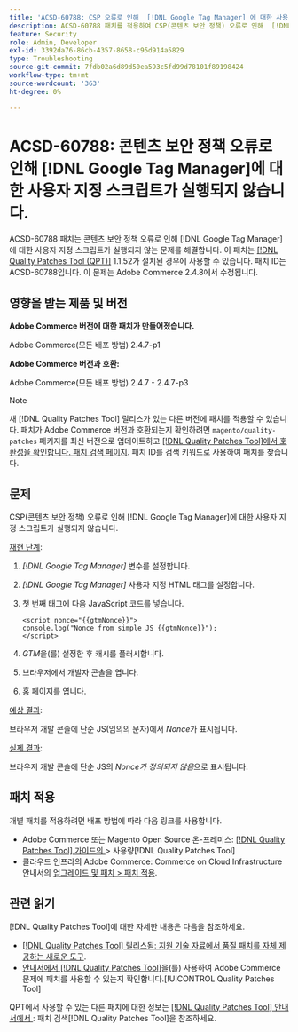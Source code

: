```yaml
---
title: 'ACSD-60788: CSP 오류로 인해  [!DNL Google Tag Manager] 에 대한 사용자 지정 스크립트가 실행되지 않음'
description: ACSD-60788 패치를 적용하여 CSP(콘텐츠 보안 정책) 오류로 인해  [!DNL Google Tag Manager] 에 대한 사용자 지정 스크립트가 실행되지 않는 Adobe Commerce 문제를 해결합니다.
feature: Security
role: Admin, Developer
exl-id: 3392da76-86cb-4357-8658-c95d914a5829
type: Troubleshooting
source-git-commit: 7fdb02a6d89d50ea593c5fd99d78101f89198424
workflow-type: tm+mt
source-wordcount: '363'
ht-degree: 0%

---
```


# ACSD-60788: 콘텐츠 보안 정책 오류로 인해 [!DNL Google Tag Manager]에 대한 사용자 지정 스크립트가 실행되지 않습니다.

ACSD-60788 패치는 콘텐츠 보안 정책 오류로 인해 [!DNL Google Tag Manager]에 대한 사용자 지정 스크립트가 실행되지 않는 문제를 해결합니다. 이 패치는 [[!DNL Quality Patches Tool (QPT)]](https://experienceleague.adobe.com/ko/docs/commerce-operations/tools/quality-patches-tool/quality-patches-tool-to-self-serve-quality-patches) 1.1.52가 설치된 경우에 사용할 수 있습니다. 패치 ID는 ACSD-60788입니다. 이 문제는 Adobe Commerce 2.4.8에서 수정됩니다.

## 영향을 받는 제품 및 버전

**Adobe Commerce 버전에 대한 패치가 만들어졌습니다.**

Adobe Commerce(모든 배포 방법) 2.4.7-p1

**Adobe Commerce 버전과 호환:**

Adobe Commerce(모든 배포 방법) 2.4.7 - 2.4.7-p3

>[!NOTE]
>
>새 [!DNL Quality Patches Tool] 릴리스가 있는 다른 버전에 패치를 적용할 수 있습니다. 패치가 Adobe Commerce 버전과 호환되는지 확인하려면 `magento/quality-patches` 패키지를 최신 버전으로 업데이트하고 [[!DNL Quality Patches Tool]에서 호환성을 확인합니다. 패치 검색 페이지](https://experienceleague.adobe.com/tools/commerce-quality-patches/index.html?lang=ko). 패치 ID를 검색 키워드로 사용하여 패치를 찾습니다.

## 문제

CSP(콘텐츠 보안 정책) 오류로 인해 [!DNL Google Tag Manager]에 대한 사용자 지정 스크립트가 실행되지 않습니다.

<u>재현 단계</u>:

1. *[!DNL Google Tag Manager]* 변수를 설정합니다.
1. *[!DNL Google Tag Manager]* 사용자 지정 HTML 태그를 설정합니다.
1. 첫 번째 태그에 다음 JavaScript 코드를 넣습니다.

   ```
   <script nonce="{{gtmNonce}}">
   console.log("Nonce from simple JS {{gtmNonce}}");
   </script>
   ```

1. *GTM*&#x200B;을(를) 설정한 후 캐시를 플러시합니다.
1. 브라우저에서 개발자 콘솔을 엽니다.
1. 홈 페이지를 엽니다.

<u>예상 결과</u>:

브라우저 개발 콘솔에 단순 JS(임의의 문자)에서 *Nonce*&#x200B;가 표시됩니다.

<u>실제 결과</u>:

브라우저 개발 콘솔에 단순 JS의 *Nonce가 정의되지 않음*&#x200B;으로 표시됩니다.

## 패치 적용

개별 패치를 적용하려면 배포 방법에 따라 다음 링크를 사용합니다.

* Adobe Commerce 또는 Magento Open Source 온-프레미스: [[!DNL Quality Patches Tool]  가이드의 &#x200B;](/help/tools/quality-patches-tool/usage.md)> 사용량[!DNL Quality Patches Tool]
* 클라우드 인프라의 Adobe Commerce: Commerce on Cloud Infrastructure 안내서의 [업그레이드 및 패치 > 패치 적용](https://experienceleague.adobe.com/docs/commerce-cloud-service/user-guide/develop/upgrade/apply-patches.html?lang=ko).

## 관련 읽기

[!DNL Quality Patches Tool]에 대한 자세한 내용은 다음을 참조하세요.

* [[!DNL Quality Patches Tool] 릴리스됨: 지원 기술 자료에서 품질 패치를 자체 제공하는 새로운 도구](https://experienceleague.adobe.com/ko/docs/commerce-operations/tools/quality-patches-tool/quality-patches-tool-to-self-serve-quality-patches).
* [&#x200B; 안내서에서  [!DNL Quality Patches Tool]](/help/tools/quality-patches-tool/patches-available-in-qpt/check-patch-for-magento-issue-with-magento-quality-patches.md)을(를) 사용하여 Adobe Commerce 문제에 패치를 사용할 수 있는지 확인합니다.[!UICONTROL Quality Patches Tool]


QPT에서 사용할 수 있는 다른 패치에 대한 정보는 [[!DNL Quality Patches Tool] 안내서에서 &#x200B;](https://experienceleague.adobe.com/tools/commerce-quality-patches/index.html?lang=ko): 패치 검색[!DNL Quality Patches Tool]을 참조하세요.
